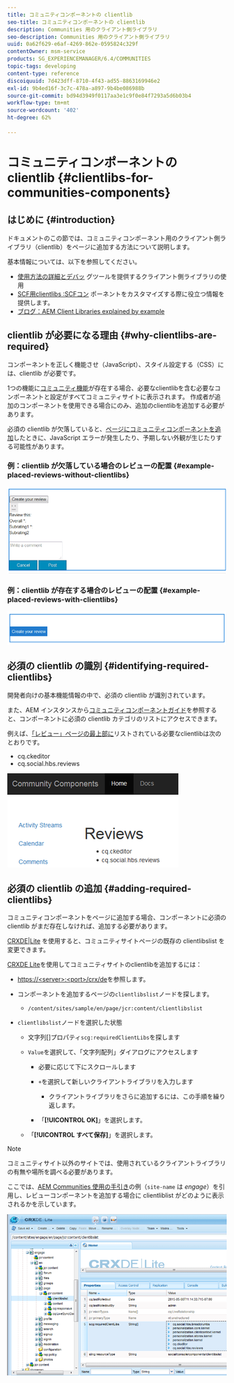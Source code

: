 ```yaml
---
title: コミュニティコンポーネントの clientlib
seo-title: コミュニティコンポーネントの clientlib
description: Communities 用のクライアント側ライブラリ
seo-description: Communities 用のクライアント側ライブラリ
uuid: 0a62f629-e6af-4269-862e-0595824c329f
contentOwner: msm-service
products: SG_EXPERIENCEMANAGER/6.4/COMMUNITIES
topic-tags: developing
content-type: reference
discoiquuid: 7d423dff-8710-4f43-ad55-8863169946e2
exl-id: 9b4ed16f-3c7c-478a-a897-9b4be086988b
source-git-commit: bd94d3949f0117aa3e1c9f0e84f7293a5d6b03b4
workflow-type: tm+mt
source-wordcount: '402'
ht-degree: 62%

---
```


# コミュニティコンポーネントの clientlib {#clientlibs-for-communities-components}

## はじめに {#introduction}

ドキュメントのこの節では、コミュニティコンポーネント用のクライアント側ライブラリ（clientlib）をページに追加する方法について説明します。

基本情報については、以下を参照してください。

* [使用方法の詳細とデバッ](../../help/sites-developing/clientlibs.md) グツールを提供するクライアント側ライブラリの使用
* [SCF用clientlibs :SCFコン](client-customize.md#clientlibs) ポーネントをカスタマイズする際に役立つ情報を提供します。
* [ブログ：AEM Client Libraries explained by example](https://blogs.adobe.com/experiencedelivers/experience-management/clientlibs-explained-example/)

## clientlib が必要になる理由 {#why-clientlibs-are-required}

コンポーネントを正しく機能させ（JavaScript）、スタイル設定する（CSS）には、clientlib が必要です。

1つの機能に[コミュニティ機能](functions.md)が存在する場合、必要なclientlibを含む必要なコンポーネントと設定がすべてコミュニティサイトに表示されます。 作成者が追加のコンポーネントを使用できる場合にのみ、追加のclientlibを追加する必要があります。

必須の clientlib が欠落していると、[ページにコミュニティコンポーネントを追加](author-communities.md)したときに、JavaScript エラーが発生したり、予期しない外観が生じたりする可能性があります。

### 例：clientlib が欠落している場合のレビューの配置 {#example-placed-reviews-without-clientlibs}

![chlimage_1-244](assets/chlimage_1-244.png)

### 例：clientlib が存在する場合のレビューの配置 {#example-placed-reviews-with-clientlibs}

![chlimage_1-245](assets/chlimage_1-245.png)

## 必須の clientlib の識別 {#identifying-required-clientlibs}

開発者向けの基本機能情報の中で、必須の clientlib が識別されています。

また、AEM インスタンスから[コミュニティコンポーネントガイド](components-guide.md)を参照すると、コンポーネントに必須の clientlib カテゴリのリストにアクセスできます。

例えば、[「レビュー」ページの最上部に](http://localhost:4502/content/community-components/en/reviews.html)リストされている必要なclientlibは次のとおりです。

* cq.ckeditor
* cq.social.hbs.reviews

![chlimage_1-246](assets/chlimage_1-246.png)

## 必須の clientlib の追加 {#adding-required-clientlibs}

コミュニティコンポーネントをページに追加する場合、コンポーネントに必須の clientlib がまだ存在しなければ、追加する必要があります。

[CRXDE|Lite](#using-crxde-lite) を使用すると、コミュニティサイトページの既存の clientlibslist を変更できます。

[CRXDE Lite](../../help/sites-developing/developing-with-crxde-lite.md)を使用してコミュニティサイトのclientlibを追加するには：

* [https://&lt;server>:&lt;port>/crx/de](http://localhost:4502/crx/de)を参照します。
* コンポーネントを追加するページの`clientlibslist`ノードを探します。

   * `/content/sites/sample/en/page/jcr:content/clientlibslist`

* `clientlibslist`ノードを選択した状態

   * 文字列[]プロパティ`scg:requiredClientLibs`を探します
   * `Value`を選択して、「文字列配列」ダイアログにアクセスします

      * 必要に応じて下にスクロールします
      * `+`を選択して新しいクライアントライブラリを入力します

         * クライアントライブラリをさらに追加するには、この手順を繰り返します。
      * 「**[!UICONTROL OK]**」を選択します。
   * 「**[!UICONTROL すべて保存]**」を選択します。



>[!NOTE]
>
>コミュニティサイト以外のサイトでは、使用されているクライアントライブラリの有無や場所を調べる必要があります。

ここでは、[AEM Communities 使用の手引き](getting-started.md)の例（`site-name` は *engage*）を引用し、レビューコンポーネントを追加する場合に clientliblist がどのように表示されるかを示しています。

![chlimage_1-247](assets/chlimage_1-247.png)

